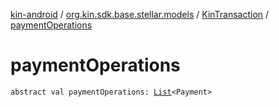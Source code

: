 [kin-android](../../index.md) / [org.kin.sdk.base.stellar.models](../index.md) / [KinTransaction](index.md) / [paymentOperations](./payment-operations.md)

# paymentOperations

`abstract val paymentOperations: `[`List`](https://kotlinlang.org/api/latest/jvm/stdlib/kotlin.collections/-list/index.html)`<Payment>`